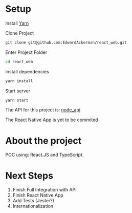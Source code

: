 # Setup

Install [Yarn](https://classic.yarnpkg.com/en/docs/install)

Clone Project
```bash
git clone git@github.com:EdwardAckerman/react_web.git
```

Enter Project Folder
```bash
cd react_web
```

Install dependencies
```bash
yarn install
```

Start server
```bash
yarn start
```

The API for this project is: [node_api](https://github.com/EdwardAckerman/node_api)

The React Native App is yet to be commited

# About the project

POC using: React.JS and TypeScript.

# Next Steps

1. Finish Full Integration with API
2. Finish React Native App
3. Add Tests (Jester?)
4. Internationalization
